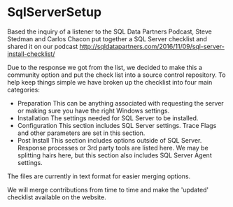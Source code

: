 # SqlServerSetup
Based the inquiry of a listener to the SQL Data Partners Podcast, Steve Stedman and Carlos Chacon put together a SQL Server checklist and shared it on our podcast http://sqldatapartners.com/2016/11/09/sql-server-install-checklist/

Due to the response we got from the list, we decided to make this a community option and put the check list into a source control repository.  To help keep things simple we have broken up the checklist into four main categories:
 - Preparation
      This can be anything associated with requesting the server or  making sure you have the right Windows settings.  
 - Installation
      The settings needed for SQL Server to be installed.  
 - Configuration
      This section includes SQL Server settings.  Trace Flags and other parameters are set in this section.
 - Post Install
      This section includes options outside of SQL Server.  Response processes or 3rd party tools are listed here.  We may be splitting hairs here, but this section also includes SQL Server Agent settings.
      
The files are currently in text format for easier merging options.

We will merge contributions from time to time and make the 'updated' checklist available on the website.      
